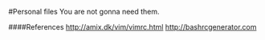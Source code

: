 #Personal files
You are not gonna need them.

####References
http://amix.dk/vim/vimrc.html
http://bashrcgenerator.com
